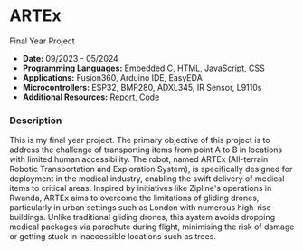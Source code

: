 # ARTEx
Final Year Project
- **Date:** 09/2023 - 05/2024
- **Programming Languages:** Embedded C, HTML, JavaScript, CSS
- **Applications:** Fusion360, Arduino IDE, EasyEDA
- **Microcontrollers:** ESP32, BMP280, ADXL345, IR Sensor, L9110s
- **Additional Resources:** [Report](https://github.com/SamuelAkintomide/ARTEx/blob/main/Shortened%20Final%20Year%20Report.pdf), [Code](https://github.com/SamuelAkintomide/ARTEx/tree/main/Code)
  
### Description

This is my final year project. The primary objective of this project is to address the challenge of transporting items from point A to B in locations with limited human accessibility. The robot, named ARTEx (All-terrain Robotic Transportation and Exploration System), is specifically designed for deployment in the medical industry, enabling the swift delivery of medical items to critical areas. Inspired by initiatives like Zipline's operations in Rwanda, ARTEx aims to overcome the limitations of gliding drones, particularly in urban settings such as London with numerous high-rise buildings. Unlike traditional gliding drones, this system avoids dropping medical packages via parachute during flight, minimising the risk of damage or getting stuck in inaccessible locations such as trees.

